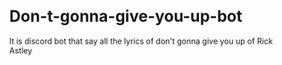 # Don-t-gonna-give-you-up-bot
It is discord bot that say all the lyrics of don't gonna give you up of Rick Astley
